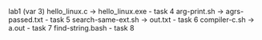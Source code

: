 lab1 (var 3)
  hello_linux.c -> hello_linux.exe - task 4
  arg-print.sh -> agrs-passed.txt - task 5
  search-same-ext.sh -> out.txt - task 6
  compiler-c.sh -> a.out - task 7
  find-string.bash - task 8
